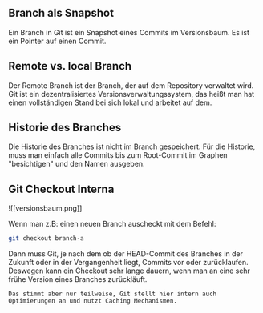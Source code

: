 ## Branch als Snapshot
Ein Branch in Git ist ein Snapshot eines Commits im Versionsbaum. Es ist ein Pointer auf einen Commit.

## Remote vs. local Branch
Der Remote Branch ist der Branch, der auf dem Repository verwaltet wird. Git ist ein dezentralisiertes Versionsverwaltungssystem, das heißt man hat einen vollständigen Stand bei sich lokal und arbeitet auf dem.

## Historie des Branches
Die Historie des Branches ist nicht im Branch gespeichert. Für die Historie, muss man einfach alle Commits bis zum Root-Commit im Graphen "besichtigen" und den Namen ausgeben.

## Git Checkout Interna

![[versionsbaum.png]]

Wenn man z.B: einen neuen Branch auscheckt mit dem Befehl:

```Bash
git checkout branch-a
```

Dann muss Git, je nach dem ob der HEAD-Commit des Branches in der Zukunft oder in der Vergangenheit liegt, Commits vor oder zurücklaufen. Deswegen kann ein Checkout sehr lange dauern, wenn man an eine sehr frühe Version eines Branches zurückläuft.

```ad-note
Das stimmt aber nur teilweise, Git stellt hier intern auch Optimierungen an und nutzt Caching Mechanismen.
```